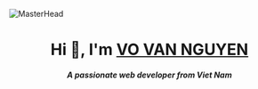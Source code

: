 <a href="https://github.com/nguyenthihuynhnhi" data-target="animated-image.originalLink"><img src="![Demo GIF](https://github-production-user-asset-6210df.s3.amazonaws.com/114875577/352921677-407a6947-f022-4e10-8ba4-f8febf3193cf.gif?X-Amz-Algorithm=AWS4-HMAC-SHA256&X-Amz-Credential=AKIAVCODYLSA53PQK4ZA%2F20240729%2Fus-east-1%2Fs3%2Faws4_request&X-Amz-Date=20240729T051509Z&X-Amz-Expires=300&X-Amz-Signature=31c854225a8a4c4b2fb3e4f6dbdeff04c391c5a633332dbf7157f61618582cf0&X-Amz-SignedHeaders=host&actor_id=114875577&key_id=0&repo_id=835057860)" alt="MasterHead" style="max-width: 100%; display: inline-block;" data-target="animated-image.originalImage"></a>

## <h1 align="center" class="heading-element" dir="auto">Hi 👋, I'm <a href="https://github.com/vannguyen3010">VO VAN NGUYEN</a></h1>








<h5 align="center" class="heading-element" dir="auto">A passionate web developer from Viet Nam</h5>
<!--
**vannguyen3010/vannguyen3010** is a ✨ _special_ ✨ repository because its `README.md` (this file) appears on your GitHub profile.



- 🔭 I’m currently working on ...
- 🌱 I’m currently learning ...
- 👯 I’m looking to collaborate on ...
- 🤔 I’m looking for help with ...
- 💬 Ask me about ...
- 📫 How to reach me: ...
- 😄 Pronouns: ...
- ⚡ Fun fact: ...
-->
